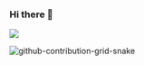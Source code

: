 ### Hi there 👋

<a href="https://www.linkedin.com/in/jr-duarte/" target="_blank">
  <image target="_blank" src="https://user-images.githubusercontent.com/32375670/193370377-c873814f-a3b1-4cbe-a8c7-e4120693ef62.svg" />
</a>

![github-contribution-grid-snake](https://user-images.githubusercontent.com/32375670/193370172-461492cf-2256-4d7d-923f-3e41fc51f758.svg)
